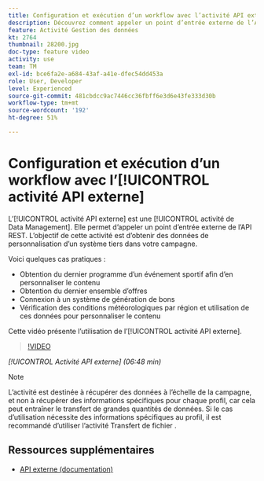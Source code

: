 ```yaml
---
title: Configuration et exécution d’un workflow avec l’activité API externe
description: Découvrez comment appeler un point d’entrée externe de l’API REST pour extraire des données de personnalisation d’un système tiers dans votre campagne.
feature: Activité Gestion des données
kt: 2764
thumbnail: 28200.jpg
doc-type: feature video
activity: use
team: TM
exl-id: bce6fa2e-a684-43af-a41e-dfec54dd453a
role: User, Developer
level: Experienced
source-git-commit: 481cbdcc9ac7446cc36fbff6e3d6e43fe333d30b
workflow-type: tm+mt
source-wordcount: '192'
ht-degree: 51%

---
```


# Configuration et exécution d’un workflow avec l’[!UICONTROL activité API externe]

L’[!UICONTROL activité API externe] est une [!UICONTROL activité de Data Management]. Elle permet d’appeler un point d’entrée externe de l’API REST. L’objectif de cette activité est d’obtenir des données de personnalisation d’un système tiers dans votre campagne.

Voici quelques cas pratiques :

* Obtention du dernier programme d’un événement sportif afin d’en personnaliser le contenu
* Obtention du dernier ensemble d’offres
* Connexion à un système de génération de bons
* Vérification des conditions météorologiques par région et utilisation de ces données pour personnaliser le contenu

Cette vidéo présente l’utilisation de l’[!UICONTROL activité API externe].

>[!VIDEO](https://video.tv.adobe.com/v/28200/?quality=12)

*[!UICONTROL Activité API externe] (06:48 min)*

>[!NOTE]
>
>L’activité est destinée à récupérer des données à l’échelle de la campagne, et non à récupérer des informations spécifiques pour chaque profil, car cela peut entraîner le transfert de grandes quantités de données. Si le cas d’utilisation nécessite des informations spécifiques au profil, il est recommandé d’utiliser l’activité Transfert de fichier .

## Ressources supplémentaires

* [API externe (documentation)](https://experienceleague.adobe.com/docs/campaign-standard/using/managing-processes-and-data/data-management-activities/external-api.html?lang=en)
